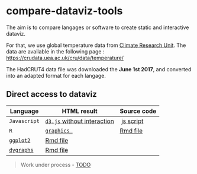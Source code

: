 # compare-dataviz-tools

The aim is to compare langages or software to create static and interactive dataviz.

For that, we use global temperature data from [Climate Research Unit](http://www.cru.uea.ac.uk/). The data are available in the following page :
https://crudata.uea.ac.uk/cru/data/temperature/

The HadCRUT4 data file was downloaded the **June 1st 2017**, and converted into an adapted format for each langage.

## Direct access to dataviz

Language | HTML result | Source code
-|-|-
`Javascript` | [`d3.js` without interaction](js/d3-static.html) | [js script](js/d3-static.js)
`R` |  [`graphics `](r/graphicshtml) | [Rmd file](r/graphics.Rmd)
 |  [`ggplot2`](r/ggplot2.html) | [Rmd file](r/ggplot2.Rmd)
 | [`dygraphs`](r/dygraphs.html) | [Rmd file](r/dygraphs.Rmd)


> Work under process - [TODO](TODO)
